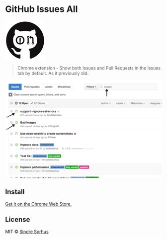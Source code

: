 # GitHub Issues All

[![](icon.png)](https://chrome.google.com/webstore/detail/github-issues-all/ahkcgmpcfiijldaijfjekdffckpidieb)

> Chrome extension - Show both Issues and Pull Requests in the Issues tab by default. As it previously did.

[![](screenshot.png)](https://chrome.google.com/webstore/detail/github-issues-all/ahkcgmpcfiijldaijfjekdffckpidieb)


## Install

[Get it on the Chrome Web Store.](https://chrome.google.com/webstore/detail/github-issues-all/ahkcgmpcfiijldaijfjekdffckpidieb)


## License

MIT © [Sindre Sorhus](http://sindresorhus.com)

